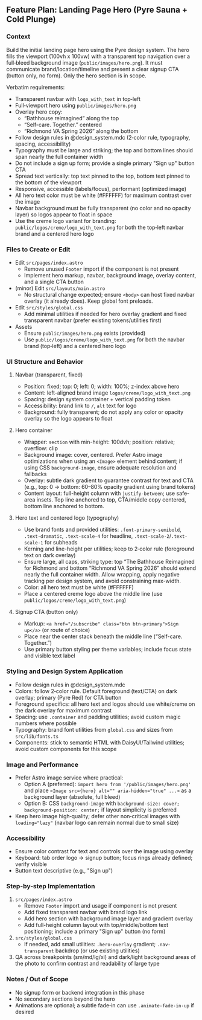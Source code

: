 ## Feature Plan: Landing Page Hero (Pyre Sauna + Cold Plunge)

### Context
Build the initial landing page hero using the Pyre design system. The hero fills the viewport (100vh x 100vw) with a transparent top navigation over a full‑bleed background image (`public/images/hero.png`). It must communicate brand/location/timeline and present a clear signup CTA (button only, no form). Only the hero section is in scope.

Verbatim requirements:
- Transparent navbar with `logo_with_text` in top‑left
- Full‑viewport hero using `public/images/hero.png`
- Overlay hero copy:
  - “Bathhouse reimagined” along the top
  - “Self-care. Together.” centered
  - “Richmond VA Spring 2026” along the bottom
- Follow design rules in @design_system.mdc (2‑color rule, typography, spacing, accessibility)
- Typography must be large and striking; the top and bottom lines should span nearly the full container width
- Do not include a sign up form; provide a single primary "Sign up" button CTA
- Spread text vertically: top text pinned to the top, bottom text pinned to the bottom of the viewport
- Responsive, accessible (labels/focus), performant (optimized image)
- All hero text color must be white (#FFFFFF) for maximum contrast over the image
- Navbar background must be fully transparent (no color and no opacity layer) so logos appear to float in space
- Use the creme logo variant for branding: `public/logos/creme/logo_with_text.png` for both the top‑left navbar brand and a centered hero logo

### Files to Create or Edit
- Edit `src/pages/index.astro`
  - Remove unused `Footer` import if the component is not present
  - Implement hero markup, navbar, background image, overlay content, and a single CTA button
- (minor) Edit `src/layouts/main.astro`
  - No structural change expected; ensure `<body>` can host fixed navbar overlay (it already does). Keep global font preloads.
- Edit `src/styles/global.css`
  - Add minimal utilities if needed for hero overlay gradient and fixed transparent navbar (prefer existing tokens/utilities first)
- Assets
  - Ensure `public/images/hero.png` exists (provided)
  - Use `public/logos/creme/logo_with_text.png` for both the navbar brand (top‑left) and a centered hero logo

### UI Structure and Behavior
1) Navbar (transparent, fixed)
   - Position: fixed; top: 0; left: 0; width: 100%; z-index above hero
    - Content: left-aligned brand image `logos/creme/logo_with_text.png`
   - Spacing: design system container + vertical padding token
   - Accessibility: brand link to `/`, `alt` text for logo
    - Background: fully transparent; do not apply any color or opacity overlay so the logo appears to float

2) Hero container
   - Wrapper: `section` with min-height: 100dvh; position: relative; overflow: clip
   - Background image: cover, centered. Prefer Astro image optimizations when using an `<Image>` element behind content; if using CSS `background-image`, ensure adequate resolution and fallbacks
   - Overlay: subtle dark gradient to guarantee contrast for text and CTA (e.g., top: 0 -> bottom: 60–80% opacity gradient using brand tokens)
   - Content layout: full-height column with `justify-between`; use safe-area insets. Top line anchored to top, CTA/middle copy centered, bottom line anchored to bottom.

3) Hero text and centered logo (typography)
   - Use brand fonts and provided utilities: `.font-primary-semibold`, `.text-dramatic`, `.text-scale-4` for headline, `.text-scale-2`/`.text-scale-1` for subheads
   - Kerning and line-height per utilities; keep to 2‑color rule (foreground text on dark overlay)
   - Ensure large, all caps, striking type: top “The Bathhouse Reimagined for Richmond and bottom “Richmond VA Spring 2026” should extend nearly the full container width. Allow wrapping, apply negative tracking per design system, and avoid constraining max-width.
    - Color: all hero text must be white (#FFFFFF)
    - Place a centered creme logo above the middle line (use `public/logos/creme/logo_with_text.png`)

4) Signup CTA (button only)
   - Markup: `<a href="/subscribe" class="btn btn-primary">Sign up</a>` (or route of choice)
   - Place near the center stack beneath the middle line (“Self-care. Together.”)
   - Use primary button styling per theme variables; include focus state and visible text label

### Styling and Design System Application
- Follow design rules in @design_system.mdc
- Colors: follow 2‑color rule. Default foreground (text/CTA) on dark overlay; primary (Pyre Red) for CTA button
- Foreground specifics: all hero text and logos should use white/creme on the dark overlay for maximum contrast
- Spacing: use `.container` and padding utilities; avoid custom magic numbers where possible
- Typography: brand font utilities from `global.css` and sizes from `src/lib/fonts.ts`
- Components: stick to semantic HTML with DaisyUI/Tailwind utilities; avoid custom components for this scope

### Image and Performance
- Prefer Astro image service where practical:
  - Option A (preferred): `import hero from '/public/images/hero.png'` and place `<Image src={hero} alt="" aria-hidden="true" ...>` as a background layer (absolute, full bleed)
  - Option B: CSS `background-image` with `background-size: cover; background-position: center;` if layout simplicity is preferred
- Keep hero image high‑quality; defer other non‑critical images with `loading="lazy"` (navbar logo can remain normal due to small size)

### Accessibility
- Ensure color contrast for text and controls over the image using overlay
- Keyboard: tab order logo -> signup button; focus rings already defined; verify visible
- Button text descriptive (e.g., "Sign up")

### Step-by-step Implementation
1) `src/pages/index.astro`
   - Remove `Footer` import and usage if component is not present
   - Add fixed transparent navbar with brand logo link
   - Add hero section with background image layer and gradient overlay
   - Add full-height column layout with top/middle/bottom text positioning; include a primary "Sign up" button (no form)
2) `src/styles/global.css`
   - If needed, add small utilities: `.hero-overlay` gradient; `.nav-transparent` backdrop (or use existing utilities)
3) QA across breakpoints (sm/md/lg/xl) and dark/light background areas of the photo to confirm contrast and readability of large type

### Notes / Out of Scope
- No signup form or backend integration in this phase
- No secondary sections beyond the hero
- Animations are optional; a subtle fade‑in can use `.animate-fade-in-up` if desired


